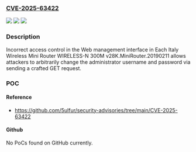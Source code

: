 ### [CVE-2025-63422](https://cve.mitre.org/cgi-bin/cvename.cgi?name=CVE-2025-63422)
![](https://img.shields.io/static/v1?label=Product&message=n%2Fa&color=blue)
![](https://img.shields.io/static/v1?label=Version&message=n%2Fa%20&color=brightgreen)
![](https://img.shields.io/static/v1?label=Vulnerability&message=n%2Fa&color=brightgreen)

### Description

Incorrect access control in the Web management interface in Each Italy Wireless Mini Router WIRELESS-N 300M v28K.MiniRouter.20190211 allows attackers to arbitrarily change the administrator username and password via sending a crafted GET request.

### POC

#### Reference
- https://github.com/5ulfur/security-advisories/tree/main/CVE-2025-63422

#### Github
No PoCs found on GitHub currently.


